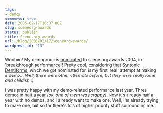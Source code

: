 ```yaml
---
tags:
- demos
comments: true
date: 2005-02-17T16:37:00Z
slug: sceneorg-awards
status: publish
title: Scene.org awards
url: /blog/2005/02/17/sceneorg-awards/
wordpress_id: "13"
---
```


Woohoo! My demogroup is [nominated](http://awards.scene.org/nominees.php?cat=8) to scene.org awards 2004, in 'breakthrough performance'! Pretty cool, considering that [Syntonic Dentiforms](http://aras-p.info/projSynDent.html), which we got nominated for, is my first 'real' attempt at making a demo... _Well, there were other attempts before, but they were really lame and childish :)_

I was pretty happy with my demo-related performance last year. Three demos in half a year _(ok, one of them was crappy)_. Now it's already half a year with no demos, and I already want to make one. Well, I'm already trying to make one, but so far there's lots of higher priority stuff surrounding me.

